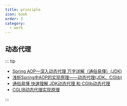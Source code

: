 ```yaml
---
title: principle
icon: book
order: 3
category:
  - work
---
```



## 动态代理
::: tip 

 - [Spring AOP—深入动态代理 万字详解（通俗易懂）(JDK)](https://blog.csdn.net/TYRA9/article/details/135246932)
 - [浅析Spring中AOP的实现原理——动态代理(JDK、CGlib)](https://www.cnblogs.com/tuyang1129/p/12878549.html)
 - [通俗易懂 快速理解 JDK动态代理 和 CGlib动态代理](https://blog.csdn.net/weixin_43935152/article/details/130514814)
 - [CGLIB动态代理实现原理](https://blog.csdn.net/yhl_jxy/article/details/80633194)

:::

